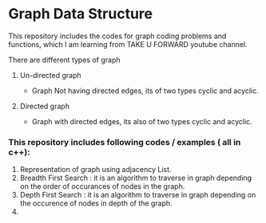 # Graph Data Structure
This repository includes the codes for graph coding problems and functions, which I am learning from TAKE U FORWARD youtube channel.

There are different types of graph 
1. Un-directed graph 
    * Graph Not having directed edges, its of two types cyclic and acyclic.
  
2. Directed graph
    * Graph with directed edges, its also of two types cyclic and acyclic.


### This repository includes following codes / examples ( all in c++):
1. Representation of graph using adjacency List.
2. Breadth First Search : it is an algorithm to traverse in graph depending on the order of occurances of nodes in the graph. 
3. Depth First Search : it is an algorithm to traverse in graph depending on the occurence of nodes in depth of the graph.
4. 
